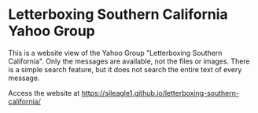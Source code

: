 # Letterboxing Southern California Yahoo Group

This is a website view of the Yahoo Group "Letterboxing Southern California".
Only the messages are available, not the files or images.
There is a simple search feature, but it does not search the entire text of every message.

Access the website at https://sileagle1.github.io/letterboxing-southern-california/
